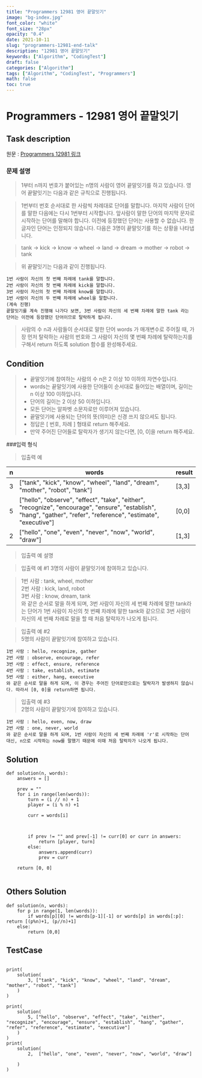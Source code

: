 ```yaml
---
title: "Programmers 12981 영어 끝말잇기"
image: "bg-index.jpg"
font_color: "white"
font_size: "28px"
opacity: "0.4"
date: 2021-10-11
slug: "programmers-12981-end-talk"
description: "12981 영어 끝말잇기"
keywords: ["Algorithm", "CodingTest"]
draft: false
categories: ["Algorithm"]
tags: ["Algorithm", "CodingTest", "Programmers"]
math: false
toc: true
---
```


# Programmers - 12981 영어 끝말잇기

## Task description

원문 : <a href="https://programmers.co.kr/learn/courses/30/lessons/12981">Programmers 12981 링크</a>

### 문제 설명

> 1부터 n까지 번호가 붙어있는 n명의 사람이 영어 끝말잇기를 하고 있습니다. 영어 끝말잇기는 다음과 같은 규칙으로 진행됩니다.

>1번부터 번호 순서대로 한 사람씩 차례대로 단어를 말합니다.
마지막 사람이 단어를 말한 다음에는 다시 1번부터 시작합니다.
앞사람이 말한 단어의 마지막 문자로 시작하는 단어를 말해야 합니다.
이전에 등장했던 단어는 사용할 수 없습니다.
한 글자인 단어는 인정되지 않습니다.
다음은 3명이 끝말잇기를 하는 상황을 나타냅니다.

> tank → kick → know → wheel → land → dream → mother → robot → tank

> 위 끝말잇기는 다음과 같이 진행됩니다.

```
1번 사람이 자신의 첫 번째 차례에 tank를 말합니다.
2번 사람이 자신의 첫 번째 차례에 kick을 말합니다.
3번 사람이 자신의 첫 번째 차례에 know를 말합니다.
1번 사람이 자신의 두 번째 차례에 wheel을 말합니다.
(계속 진행)
끝말잇기를 계속 진행해 나가다 보면, 3번 사람이 자신의 세 번째 차례에 말한 tank 라는 단어는 이전에 등장했던 단어이므로 탈락하게 됩니다.
```


> 사람의 수 n과 사람들이 순서대로 말한 단어 words 가 매개변수로 주어질 때, 가장 먼저 탈락하는 사람의 번호와 그 사람이 자신의 몇 번째 차례에 탈락하는지를 구해서 return 하도록 solution 함수를 완성해주세요.



## Condition
>- 끝말잇기에 참여하는 사람의 수 n은 2 이상 10 이하의 자연수입니다.
>- words는 끝말잇기에 사용한 단어들이 순서대로 들어있는 배열이며, 길이는 n 이상 100 이하입니다.
>- 단어의 길이는 2 이상 50 이하입니다.
>- 모든 단어는 알파벳 소문자로만 이루어져 있습니다.
>- 끝말잇기에 사용되는 단어의 뜻(의미)은 신경 쓰지 않으셔도 됩니다.
>- 정답은 [ 번호, 차례 ] 형태로 return 해주세요.
>- 만약 주어진 단어들로 탈락자가 생기지 않는다면, [0, 0]을 return 해주세요.




###입력 형식
>입출력 예


n	|words	|result
---|----|---
3	|["tank", "kick", "know", "wheel", "land", "dream", "mother", "robot", "tank"]	|[3,3]
5	|["hello", "observe", "effect", "take", "either", "recognize", "encourage", "ensure", "establish", "hang", "gather", "refer", "reference", "estimate", "executive"]	|[0,0]
2	|["hello", "one", "even", "never", "now", "world", "draw"]	|[1,3]

> 입출력 예 설명

>입출력 예 #1
3명의 사람이 끝말잇기에 참여하고 있습니다.

> 1번 사람 : tank, wheel, mother <br>
2번 사람 : kick, land, robot<br>
3번 사람 : know, dream, tank<br>
와 같은 순서로 말을 하게 되며, 3번 사람이 자신의 세 번째 차례에 말한 tank라는 단어가 1번 사람이 자신의 첫 번째 차례에 말한 tank와 같으므로 3번 사람이 자신의 세 번째 차례로 말을 할 때 처음 탈락자가 나오게 됩니다.

>입출력 예 #2<br>
5명의 사람이 끝말잇기에 참여하고 있습니다.

```
1번 사람 : hello, recognize, gather
2번 사람 : observe, encourage, refer
3번 사람 : effect, ensure, reference
4번 사람 : take, establish, estimate
5번 사람 : either, hang, executive
와 같은 순서로 말을 하게 되며, 이 경우는 주어진 단어로만으로는 탈락자가 발생하지 않습니다. 따라서 [0, 0]을 return하면 됩니다.
```

>입출력 예 #3 <br>
2명의 사람이 끝말잇기에 참여하고 있습니다.

```
1번 사람 : hello, even, now, draw
2번 사람 : one, never, world
와 같은 순서로 말을 하게 되며, 1번 사람이 자신의 세 번째 차례에 'r'로 시작하는 단어 대신, n으로 시작하는 now를 말했기 때문에 이때 처음 탈락자가 나오게 됩니다.
```


## Solution 

```
def solution(n, words):
    answers = []

    prev = ""
    for i in range(len(words)):
        turn = (i // n) + 1
        player = (i % n) +1 

        curr = words[i]
        
      

        if prev != "" and prev[-1] != curr[0] or curr in answers:
            return [player, turn]
        else:
            answers.append(curr)
            prev = curr

    return [0, 0]


```



## Others Solution 
```
def solution(n, words):
    for p in range(1, len(words)):
        if words[p][0] != words[p-1][-1] or words[p] in words[:p]: return [(p%n)+1, (p//n)+1]
    else:
        return [0,0]
```

## TestCase
```

print(
    solution(
        3, ["tank", "kick", "know", "wheel", "land", "dream", "mother", "robot", "tank"]
    )
)

print(
    solution(
        5, ["hello", "observe", "effect", "take", "either", "recognize", "encourage", "ensure", "establish", "hang", "gather", "refer", "reference", "estimate", "executive"]
    )
)
print(
    solution(
        2,	["hello", "one", "even", "never", "now", "world", "draw"]

    )
)


```
